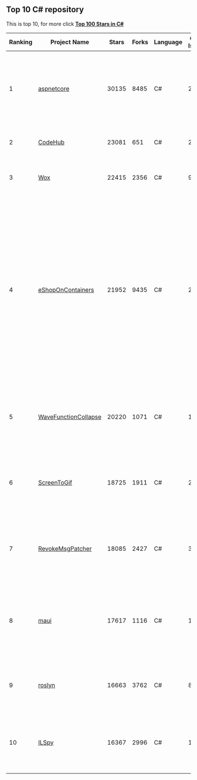 ##  Top 10 C\# repository

This is top 10, for more click **[Top 100 Stars in C\#](Top100/CSharp.md)**

| Ranking | Project Name | Stars | Forks | Language | Open Issues | Description | Last Commit |
| ------- | ------------ | ----- | ----- | -------- | ----------- | ----------- | ----------- |
| 1 | [aspnetcore](https://github.com/dotnet/aspnetcore) | 30135 | 8485 | C# | 2250 | ASP.NET Core is a cross-platform .NET framework for building modern cloud-based web applications on Windows, Mac, or Linux. | 2022-11-17T01:45:07Z |
| 2 | [CodeHub](https://github.com/CodeHubApp/CodeHub) | 23081 | 651 | C# | 234 | CodeHub is an iOS application written using Xamarin | 2022-06-22T16:14:05Z |
| 3 | [Wox](https://github.com/Wox-launcher/Wox) | 22415 | 2356 | C# | 928 | Launcher for Windows, an alternative to Alfred and Launchy. | 2022-11-16T21:05:01Z |
| 4 | [eShopOnContainers](https://github.com/dotnet-architecture/eShopOnContainers) | 21952 | 9435 | C# | 21 | Cross-platform .NET sample microservices and container based application that runs on Linux Windows and macOS. Powered by .NET 6, Docker Containers and Azure Kubernetes Services. Supports Visual Studio, VS for Mac and CLI based environments with Docker CLI, dotnet CLI, VS Code or any other code editor. | 2022-11-11T07:51:37Z |
| 5 | [WaveFunctionCollapse](https://github.com/mxgmn/WaveFunctionCollapse) | 20220 | 1071 | C# | 1 | Bitmap & tilemap generation from a single example with the help of ideas from quantum mechanics | 2022-07-26T08:07:41Z |
| 6 | [ScreenToGif](https://github.com/NickeManarin/ScreenToGif) | 18725 | 1911 | C# | 201 | 🎬 ScreenToGif allows you to record a selected area of your screen, edit and save it as a gif or video. | 2022-11-16T18:44:24Z |
| 7 | [RevokeMsgPatcher](https://github.com/huiyadanli/RevokeMsgPatcher) | 18085 | 2427 | C# | 38 | :trollface: A hex editor for WeChat/QQ/TIM - PC版微信/QQ/TIM防撤回补丁（我已经看到了，撤回也没用了） | 2022-11-12T13:13:21Z |
| 8 | [maui](https://github.com/dotnet/maui) | 17617 | 1116 | C# | 1912 | .NET MAUI is the .NET Multi-platform App UI, a framework for building native device applications spanning mobile, tablet, and desktop. | 2022-11-17T00:21:18Z |
| 9 | [roslyn](https://github.com/dotnet/roslyn) | 16663 | 3762 | C# | 8150 | The Roslyn .NET compiler provides C# and Visual Basic languages with rich code analysis APIs. | 2022-11-17T01:55:20Z |
| 10 | [ILSpy](https://github.com/icsharpcode/ILSpy) | 16367 | 2996 | C# | 177 | .NET Decompiler with support for PDB generation, ReadyToRun, Metadata (&more) - cross-platform! | 2022-11-16T18:37:57Z |
